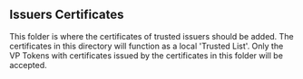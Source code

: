 ## Issuers Certificates

This folder is where the certificates of trusted issuers should be added. The certificates in this directory will function as a local 'Trusted List'.
Only the VP Tokens with certificates issued by the certificates in this folder will be accepted.
